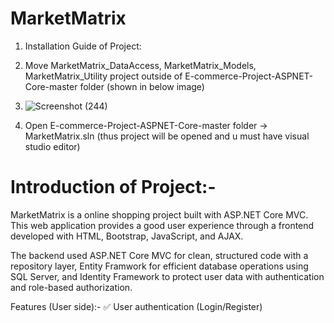 # MarketMatrix
1. Installation Guide of Project:
2. Move MarketMatrix_DataAccess, MarketMatrix_Models, MarketMatrix_Utility project outside of E-commerce-Project-ASPNET-Core-master folder (shown in below image)
3. ![Screenshot (244)](https://github.com/user-attachments/assets/de2e4580-1b6e-4089-8b33-8ee3c8214b0d)

4. Open  E-commerce-Project-ASPNET-Core-master folder -> MarketMatrix.sln (thus project will be opened and u must have visual studio editor)

# Introduction of Project:-
MarketMatrix is a online shopping project built with ASP.NET Core MVC. This web application provides a good user experience through a frontend developed with HTML, Bootstrap, JavaScript, and AJAX.

The backend used ASP.NET Core MVC for clean, structured code with a repository layer, Entity Framwork for efficient database operations using SQL Server, and Identity Framework to protect user data with authentication and role-based authorization.

Features (User side):-
✅ User authentication (Login/Register)

